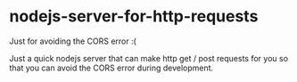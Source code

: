 # nodejs-server-for-http-requests
Just for avoiding the CORS error :(

Just a quick nodejs server that can make http get / post requests for you so that you can avoid the CORS error during development.